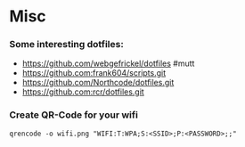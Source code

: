 # Misc

### Some interesting dotfiles:
 * https://github.com/webgefrickel/dotfiles #mutt
 * https://github.com:frank604/scripts.git
 * https://github.com/Northcode/dotfiles.git
 * https://github.com:rcr/dotfiles.git

### Create QR-Code for your wifi
`qrencode -o wifi.png "WIFI:T:WPA;S:<SSID>;P:<PASSWORD>;;"`
